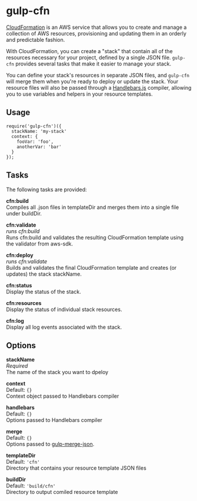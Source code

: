gulp-cfn
========

[CloudFormation](https://aws.amazon.com/cloudformation/) is an AWS service that
allows you to create and manage a collection of AWS resources, provisioning and
updating them in an orderly and predictable fashion.

With CloudFormation, you can create a "stack" that contain all of the resources
necessary for your project, defined by a single JSON file. `gulp-cfn` provides
several tasks that make it easier to manage your stack.

You can define your stack's resources in separate JSON files, and `gulp-cfn`
will merge them when you're ready to deploy or update the stack. Your resource
files will also be passed through a [Handlebars.js](https://aws.amazon.com/)
compiler, allowing you to use variables and helpers in your resource templates.


## Usage

```javacsript
require('gulp-cfn')({
  stackName: 'my-stack'
  context: {
    fooVar: 'foo',
    anotherVar: 'bar'
  }
});
```


## Tasks

The following tasks are provided:

**cfn:build**  
Compiles all .json files in templateDir and merges them into a single file
under buildDir.

**cfn:validate**  
*runs cfn:build*  
Runs cfn:build and validates the resulting CloudFormation template using the
validator from aws-sdk.

**cfn:deploy**  
*runs cfn:validate*  
Builds and validates the final CloudFormation template and creates (or updates)
the stack stackName.

**cfn:status**  
Display the status of the stack.

**cfn:resources**  
Display the status of individual stack resources.

**cfn:log**  
Display all log events associated with the stack.


## Options

**stackName**  
*Required*  
The name of the stack you want to dpeloy

**context**  
Default: `{}`  
Context object passed to Handlebars compiler

**handlebars**  
Default: `{}`  
Options passed to Handlebars compiler

**merge**  
Default: `{}`  
Options passed to [gulp-merge-json](https://github.com/joshswan/gulp-merge-json).

**templateDir**  
Default: `'cfn'`  
Directory that contains your resource template JSON files

**buildDir**  
Default: `'build/cfn'`  
Directory to output comiled resource template

